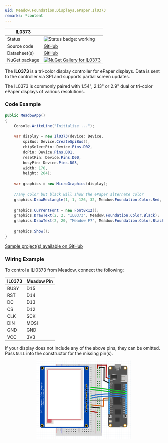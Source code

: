```yaml
---
uid: Meadow.Foundation.Displays.ePaper.Il0373
remarks: *content
---
```


| IL0373 | |
|--------|--------|
| Status | <img src="https://img.shields.io/badge/Working-brightgreen" style="width: auto; height: -webkit-fill-available;" alt="Status badge: working" /> |
| Source code | [GitHub](https://github.com/WildernessLabs/Meadow.Foundation/tree/main/Source/Meadow.Foundation.Peripherals/Displays.ePaper) |
| Datasheet(s) | [GitHub](https://github.com/WildernessLabs/Meadow.Foundation/tree/main/Source/Meadow.Foundation.Peripherals/Displays.ePaper/Datasheets) |
| NuGet package | <a href="https://www.nuget.org/packages/Meadow.Foundation.Displays.ePaper/" target="_blank"><img src="https://img.shields.io/nuget/v/Meadow.Foundation.Displays.ePaper.svg?label=Meadow.Foundation.Displays.ePaper" alt="NuGet Gallery for IL0373" /></a> |

The **IL0373** is a tri-color display controller for ePaper displays. Data is sent to the controller via SPI and supports partial screen updates.

The IL0373 is commonly paired with 1.54", 2.13" or 2.9" dual or tri-color ePaper displays of various resolutions. 

### Code Example

```csharp
public MeadowApp()
{
    Console.WriteLine("Initialize ...");
 
    var display = new Il0373(device: Device, 
        spiBus: Device.CreateSpiBus(),
        chipSelectPin: Device.Pins.D02,
        dcPin: Device.Pins.D01,
        resetPin: Device.Pins.D00,
        busyPin: Device.Pins.D03,
        width: 176,
        height: 264);

    var graphics = new MicroGraphics(display);

    //any color but black will show the ePaper alternate color 
    graphics.DrawRectangle(1, 1, 126, 32, Meadow.Foundation.Color.Red, false);

    graphics.CurrentFont = new Font8x12();
    graphics.DrawText(2, 2, "IL0373", Meadow.Foundation.Color.Black);
    graphics.DrawText(2, 20, "Meadow F7", Meadow.Foundation.Color.Black);

    graphics.Show();
}

```

[Sample project(s) available on GitHub](https://github.com/WildernessLabs/Meadow.Foundation/tree/main/Source/Meadow.Foundation.Peripherals/Displays.ePaper/Samples/IL0373_Sample)

### Wiring Example

 To control a ILI0373 from Meadow, connect the following:

| IL0373  | Meadow Pin |
|---------|------------|
| BUSY    | D15        |
| RST     | D14        |
| DC      | D13        |
| CS      | D12        |
| CLK     | SCK        |
| DIN     | MOSI       |
| GND     | GND        |
| VCC     | 3V3        |

If your display does not include any of the above pins, they can be omitted. Pass `NULL` into the constructor for the missing pin(s).

<img src="../../API_Assets/Meadow.Foundation.Displays.ePaper.Il0373/ePaper_Fritzing.png" 
    style="width: 60%; display: block; margin-left: auto; margin-right: auto;" />
